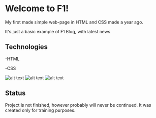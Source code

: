# Welcome to F1!


My first made simple web-page in HTML and CSS made a year ago.

It's just a basic example of F1 Blog, with latest news.


## Technologies
-HTML

-CSS

![alt text](https://user-images.githubusercontent.com/57062670/110844040-3ed28500-82a9-11eb-8ba8-c52ce9b19c2f.png)
![alt text](https://user-images.githubusercontent.com/57062670/110844044-4003b200-82a9-11eb-9420-88a9bb348a1e.png)
![alt text](https://user-images.githubusercontent.com/57062670/110844057-44c86600-82a9-11eb-8893-c687c76383bd.png)


## Status

Project is not finished, however probably will never be continued. It was created only for training purposes. 
